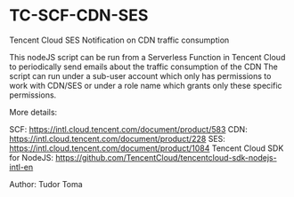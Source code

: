 # TC-SCF-CDN-SES
Tencent Cloud SES Notification on CDN traffic consumption

This nodeJS script can be run from a Serverless Function in Tencent Cloud to periodically send emails about the traffic consumption of the CDN
The script can run under a sub-user account which only has permissions to work with CDN/SES or under a role name which grants only these specific permissions.

More details:

SCF: https://intl.cloud.tencent.com/document/product/583
CDN: https://intl.cloud.tencent.com/document/product/228
SES: https://intl.cloud.tencent.com/document/product/1084
Tencent Cloud SDK for NodeJS: https://github.com/TencentCloud/tencentcloud-sdk-nodejs-intl-en

Author: Tudor Toma
